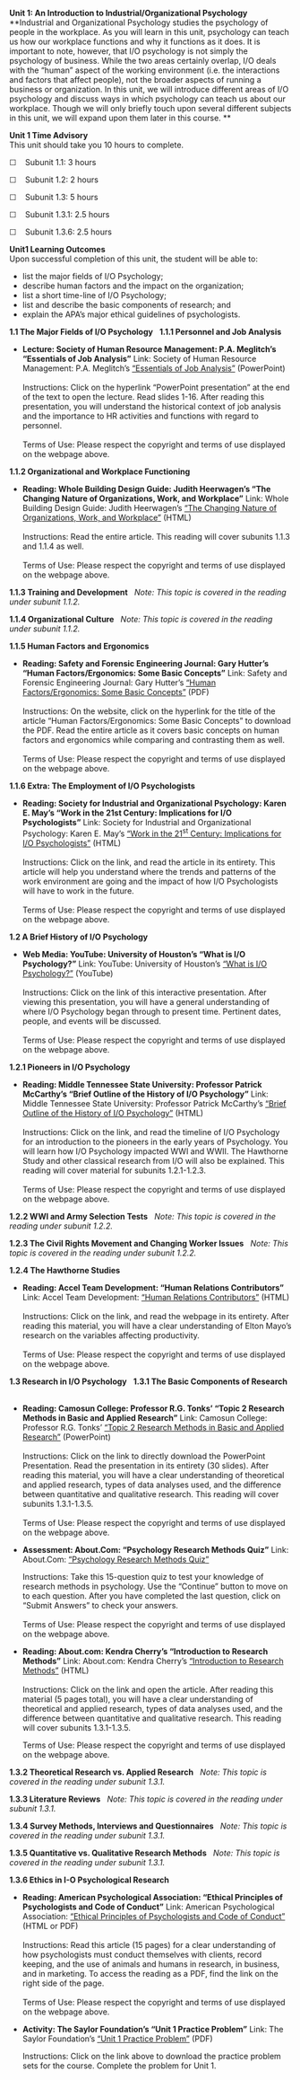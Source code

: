 **Unit 1: An Introduction to Industrial/Organizational Psychology**
<span id="1"></span> 
**Industrial and Organizational Psychology studies the psychology of
people in the workplace. As you will learn in this unit, psychology can
teach us how our workplace functions and why it functions as it does. It
is important to note, however, that I/O psychology is not simply the
psychology of business. While the two areas certainly overlap, I/O deals
with the “human” aspect of the working environment (i.e. the
interactions and factors that affect people), not the broader aspects of
running a business or organization. In this unit, we will introduce
different areas of I/O psychology and discuss ways in which psychology
can teach us about our workplace. Though we will only briefly touch upon
several different subjects in this unit, we will expand upon them later
in this course. **

**Unit 1 Time Advisory**  
This unit should take you 10 hours to complete.

☐    Subunit 1.1: 3 hours

☐    Subunit 1.2: 2 hours

☐    Subunit 1.3: 5 hours

☐    Subunit 1.3.1: 2.5 hours  
  
 ☐    Subunit 1.3.6: 2.5 hours

**Unit1 Learning Outcomes**  
Upon successful completion of this unit, the student will be able to:

-   list the major fields of I/O Psychology;
-   describe human factors and the impact on the organization;
-   list a short time-line of I/O Psychology;
-   list and describe the basic components of research; and
-   explain the APA’s major ethical guidelines of psychologists.

**1.1 The Major Fields of I/O Psychology** <span id="1.1"></span> 
**1.1.1 Personnel and Job Analysis** <span id="1.1.1"></span> 
-   **Lecture: Society of Human Resource Management: P.A. Meglitch’s
    “Essentials of Job Analysis”**
    Link: Society of Human Resource Management: P.A. Meglitch’s
    [“Essentials of Job
    Analysis”](http://www.shrm.org/Education/hreducation/Pages/JobAnalysis.aspx) (PowerPoint)  
        
     Instructions: Click on the hyperlink “PowerPoint presentation” at
    the end of the text to open the lecture. Read slides 1-16. After
    reading this presentation, you will understand the historical
    context of job analysis and the importance to HR activities and
    functions with regard to personnel.  
        
     Terms of Use: Please respect the copyright and terms of use
    displayed on the webpage above. 

**1.1.2 Organizational and Workplace Functioning** <span
id="1.1.2"></span> 
-   **Reading: Whole Building Design Guide: Judith Heerwagen’s “The
    Changing Nature of Organizations, Work, and Workplace”**
    Link: Whole Building Design Guide: Judith Heerwagen’s [“The Changing
    Nature of Organizations, Work, and
    Workplace](http://www.wbdg.org/resources/chngorgwork.php)[”](http://www.wbdg.org/resources/chngorgwork.php)
    (HTML)  
        
     Instructions: Read the entire article. This reading will cover
    subunits 1.1.3 and 1.1.4 as well.  
        
     Terms of Use: Please respect the copyright and terms of use
    displayed on the webpage above.

**1.1.3 Training and Development** <span id="1.1.3"></span> 
*Note: This topic is covered in the reading under subunit 1.1.2.*

**1.1.4 Organizational Culture** <span id="1.1.4"></span> 
*Note: This topic is covered in the reading under subunit 1.1.2.*

**1.1.5 Human Factors and Ergonomics** <span id="1.1.5"></span> 
-   **Reading: Safety and Forensic Engineering Journal: Gary Hutter’s
    “Human Factors/Ergonomics: Some Basic Concepts”**
    Link: Safety and Forensic Engineering Journal: Gary Hutter’s [“Human
    Factors/Ergonomics: Some Basic
    Concepts](http://www.meridianeng.com/safejournal.html)[”](http://www.meridianeng.com/safejournal.html)
    (PDF)  
        
     Instructions: On the website, click on the hyperlink for the title
    of the article “Human Factors/Ergonomics: Some Basic Concepts” to
    download the PDF. Read the entire article as it covers basic
    concepts on human factors and ergonomics while comparing and
    contrasting them as well.   
        
     Terms of Use: Please respect the copyright and terms of use
    displayed on the webpage above. 

**1.1.6 Extra: The Employment of I/O Psychologists** <span
id="1.1.6"></span> 
-   **Reading: Society for Industrial and Organizational Psychology:
    Karen E. May’s “Work in the 21st Century: Implications for I/O
    Psychologists”**
    Link: Society for Industrial and Organizational Psychology: Karen E.
    May’s [“Work in the 21<sup>st</sup> Century: Implications for I/O
    Psychologists”](http://www.siop.org/tip/backissues/tipoct95/may.aspx)
    (HTML)  
        
     Instructions: Click on the link, and read the article in its
    entirety. This article will help you understand where the trends and
    patterns of the work environment are going and the impact of how I/O
    Psychologists will have to work in the future.  
        
     Terms of Use: Please respect the copyright and terms of use
    displayed on the webpage above. 

**1.2 A Brief History of I/O Psychology** <span id="1.2"></span> 
-   **Web Media: YouTube: University of Houston’s “What is I/O
    Psychology?”**
    Link: YouTube: University of Houston’s [“What is I/O
    Psychology?”](http://www.youtube.com/watch?v=IGrQd4wTK9A&list=PLED1F29DB94124206&index=1&feature=plpp_video)
    (YouTube)  
        
     Instructions: Click on the link of this interactive presentation.
    After viewing this presentation, you will have a general
    understanding of where I/O Psychology began through to present time.
    Pertinent dates, people, and events will be discussed.  
        
     Terms of Use: Please respect the copyright and terms of use
    displayed on the webpage above. 

**1.2.1 Pioneers in I/O Psychology** <span id="1.2.1"></span> 
-   **Reading: Middle Tennessee State University: Professor Patrick
    McCarthy’s “Brief Outline of the History of I/O Psychology”**
    Link: Middle Tennessee State University: Professor Patrick
    McCarthy’s [“Brief Outline of the History of I/O
    Psychology”](http://capone.mtsu.edu/pmccarth/io_hist.htm) (HTML)  
        
     Instructions: Click on the link, and read the timeline of I/O
    Psychology for an introduction to the pioneers in the early years of
    Psychology. You will learn how I/O Psychology impacted WWI and WWII.
    The Hawthorne Study and other classical research from I/O will also
    be explained. This reading will cover material for subunits
    1.2.1-1.2.3.  
        
     Terms of Use: Please respect the copyright and terms of use
    displayed on the webpage above. 

**1.2.2 WWI and Army Selection Tests** <span id="1.2.2"></span> 
*Note: This topic is covered in the reading under subunit 1.2.2.*

**1.2.3 The Civil Rights Movement and Changing Worker Issues** <span
id="1.2.3"></span> 
*Note: This topic is covered in the reading under subunit 1.2.2.*

**1.2.4 The Hawthorne Studies** <span id="1.2.4"></span> 
-   **Reading: Accel Team Development: “Human Relations Contributors”**
    Link: Accel Team Development: [“Human Relations
    Contributors”](http://www.accel-team.com/motivation/hawthorne_02.html)
    (HTML)  
        
     Instructions: Click on the link, and read the webpage in its
    entirety. After reading this material, you will have a clear
    understanding of Elton Mayo’s research on the variables affecting
    productivity.   
        
     Terms of Use: Please respect the copyright and terms of use
    displayed on the webpage above. 

**1.3 Research in I/O Psychology** <span id="1.3"></span> 
**1.3.1 The Basic Components of Research** <span id="1.3.1"></span> 
-   **Reading: Camosun College: Professor R.G. Tonks’ “Topic 2 Research
    Methods in Basic and Applied Research”**
    Link: Camosun College: Professor R.G. Tonks’ [“Topic 2 Research
    Methods in Basic and Applied
    Research”](http://ms.cc.sunysb.edu/~mlebo/Lecture%202.ppt)
    (PowerPoint)  
        
     Instructions: Click on the link to directly download the PowerPoint
    Presentation. Read the presentation in its entirety (30 slides).
    After reading this material, you will have a clear understanding of
    theoretical and applied research, types of data analyses used, and
    the difference between quantitative and qualitative research. This
    reading will cover subunits 1.3.1-1.3.5.  
        
     Terms of Use: Please respect the copyright and terms of use
    displayed on the webpage above. 

-   **Assessment: About.Com: “Psychology Research Methods Quiz”**
    Link: About.Com: [“Psychology Research Methods
    Quiz](http://psychology.about.com/library/quiz/bl_researchmethods_quiz.htm)[”](http://psychology.about.com/library/quiz/bl_researchmethods_quiz.htm)  
      
     Instructions: Take this 15-question quiz to test your knowledge of
    research methods in psychology. Use the “Continue” button to move on
    to each question. After you have completed the last question, click
    on “Submit Answers” to check your answers.  
        
     Terms of Use: Please respect the copyright and terms of use
    displayed on the webpage above. 

-   **Reading: About.com: Kendra Cherry’s “Introduction to Research
    Methods”**
    Link: About.com: Kendra Cherry’s [“Introduction to Research
    Methods”](http://psychology.about.com/od/researchmethods/ss/expdesintro.htm) (HTML)  
        
     Instructions: Click on the link and open the article. After reading
    this material (5 pages total), you will have a clear understanding
    of theoretical and applied research, types of data analyses used,
    and the difference between quantitative and qualitative research.
    This reading will cover subunits 1.3.1-1.3.5.  
      
     Terms of Use: Please respect the copyright and terms of use
    displayed on the webpage above. 

**1.3.2 Theoretical Research vs. Applied Research** <span
id="1.3.2"></span> 
*Note: This topic is covered in the reading under subunit 1.3.1.*

**1.3.3 Literature Reviews** <span id="1.3.3"></span> 
*Note: This topic is covered in the reading under subunit 1.3.1.*

**1.3.4 Survey Methods, Interviews and Questionnaires** <span
id="1.3.4"></span> 
*Note: This topic is covered in the reading under subunit 1.3.1.*

**1.3.5 Quantitative vs. Qualitative Research Methods** <span
id="1.3.5"></span> 
*Note: This topic is covered in the reading under subunit 1.3.1.*

**1.3.6 Ethics in I-O Psychological Research** <span id="1.3.6"></span> 
-   **Reading: American Psychological Association: “Ethical Principles
    of Psychologists and Code of Conduct”**
    Link: American Psychological Association: [“Ethical Principles of
    Psychologists and Code of
    Conduct”](http://www.apa.org/ethics/code/index.aspx) (HTML or PDF)  
        
     Instructions: Read this article (15 pages) for a clear
    understanding of how psychologists must conduct themselves with
    clients, record keeping, and the use of animals and humans in
    research, in business, and in marketing. To access the reading as a
    PDF, find the link on the right side of the page.   
        
     Terms of Use: Please respect the copyright and terms of use
    displayed on the webpage above. 

-   **Activity: The Saylor Foundation’s “Unit 1 Practice Problem”**
    Link: The Saylor Foundation’s [“Unit 1 Practice
    Problem”](http://www.saylor.org/site/wp-content/uploads/2011/07/PSYCH304-ProblemSets-Final.pdf) (PDF)  
      
     Instructions: Click on the link above to download the practice
    problem sets for the course. Complete the problem for Unit 1.


